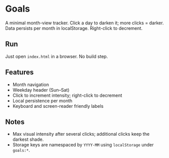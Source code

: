 # Goals

A minimal month-view tracker. Click a day to darken it; more clicks = darker. Data persists per month in localStorage. Right-click to decrement.

## Run

Just open `index.html` in a browser. No build step.

## Features

- Month navigation
- Weekday header (Sun–Sat)
- Click to increment intensity; right-click to decrement
- Local persistence per month
- Keyboard and screen-reader friendly labels

## Notes

- Max visual intensity after several clicks; additional clicks keep the darkest shade.
- Storage keys are namespaced by `YYYY-MM` using `localStorage` under `goals:*`.

